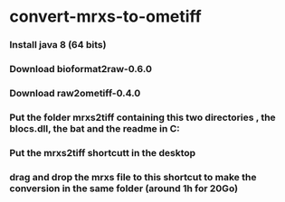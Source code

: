 # convert-mrxs-to-ometiff

### Install java 8 (64 bits)
### Download bioformat2raw-0.6.0
### Download raw2ometiff-0.4.0
### Put the folder mrxs2tiff containing this two directories , the blocs.dll, the bat and the readme in C:
### Put the mrxs2tiff shortcutt in the desktop
### drag and drop the mrxs file to this shortcut to make the conversion in the same folder (around 1h for 20Go)
